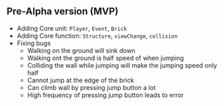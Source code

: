 ## Pre-Alpha version (MVP)
- Adding Core unit: `Player`, `Event`, `Brick`
- Adding Core function: `Structure`, `viewChange`, `collision`
- Fixing bugs
    - Walking on the ground will sink down
    - Walking ont the ground is half speed of when jumping
    - Colliding the wall while jumping will make the jumping speed only half
    - Cannot jump at the edge of the brick
    - Can climb wall by pressing jump button a lot
    - High frequency of pressing jump button leads to error